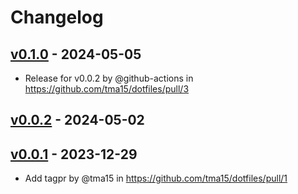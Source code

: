 # Changelog

## [v0.1.0](https://github.com/tma15/dotfiles/compare/v0.0.1...v0.1.0) - 2024-05-05
- Release for v0.0.2 by @github-actions in https://github.com/tma15/dotfiles/pull/3

## [v0.0.2](https://github.com/tma15/dotfiles/compare/v0.0.1...v0.0.2) - 2024-05-02

## [v0.0.1](https://github.com/tma15/dotfiles/commits/v0.0.1) - 2023-12-29
- Add tagpr by @tma15 in https://github.com/tma15/dotfiles/pull/1
